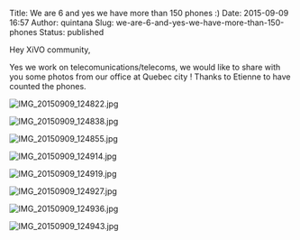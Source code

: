Title: We are 6 and yes we have more than 150 phones :)
Date: 2015-09-09 16:57
Author: quintana
Slug: we-are-6-and-yes-we-have-more-than-150-phones
Status: published

Hey XiVO community,

Yes we work on telecomunications/telecoms, we would like to share with
you some photos from our office at Quebec city ! Thanks to Etienne to
have counted the phones.

![IMG\_20150909\_124822.jpg](/public/office/IMG_20150909_124822.jpg "IMG_20150909_124822.jpg, sept. 2015")

![IMG\_20150909\_124838.jpg](/public/office/IMG_20150909_124838.jpg "IMG_20150909_124838.jpg, sept. 2015")

![IMG\_20150909\_124855.jpg](/public/office/IMG_20150909_124855.jpg "IMG_20150909_124855.jpg, sept. 2015")

![IMG\_20150909\_124914.jpg](/public/office/IMG_20150909_124914.jpg "IMG_20150909_124914.jpg, sept. 2015")

![IMG\_20150909\_124919.jpg](/public/office/IMG_20150909_124919.jpg "IMG_20150909_124919.jpg, sept. 2015")

![IMG\_20150909\_124927.jpg](/public/office/IMG_20150909_124927.jpg "IMG_20150909_124927.jpg, sept. 2015")

![IMG\_20150909\_124936.jpg](/public/office/IMG_20150909_124936.jpg "IMG_20150909_124936.jpg, sept. 2015")

![IMG\_20150909\_124943.jpg](/public/office/IMG_20150909_124943.jpg "IMG_20150909_124943.jpg, sept. 2015")

</p>

